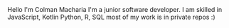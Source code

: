 <?>
Hello I'm Colman Macharia 
I'm a junior software developer.
I am skilled in JavaScript, Kotlin Python, R, SQL 

most of my work is in private repos :)
